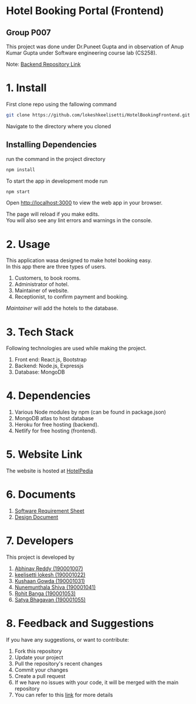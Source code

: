 # Hotel Booking Portal (Frontend)

## Group P007

This project was done under Dr.Puneet Gupta and in observation of Anup Kumar Gupta under Software engineering course lab (CS258).

Note: [Backend Repository Link](https://github.com/lokeshkeelisetti/HotelBookingBackend.git)

# 1. Install

First clone repo using the fallowing command

```bash
git clone https://github.com/lokeshkeelisetti/HotelBookingFrontend.git
```

Navigate to the directory where you cloned

## Installing Dependencies

run the command in the project directory

```bash
npm install
```

To start the app in development mode run

```bash
npm start
```

Open [http://localhost:3000](http://localhost:3000) to view the web app in your browser.

The page will reload if you make edits.  
You will also see any lint errors and warnings in the console.

# 2. Usage

This application wasa designed to make hotel booking easy.  
In this app there are three types of users.

1. Customers, to book rooms.
2. Administrator of hotel.
3. Maintainer of website.
4. Receptionist, to confirm payment and booking.

_Maintainer_ will add the hotels to the database.

# 3. Tech Stack

Following technologies are used while making the project.

1. Front end: React.js, Bootstrap
2. Backend: Node.js, Expressjs
3. Database: MongoDB

# 4. Dependencies

1. Various Node modules by npm (can be found in package.json)
2. MongoDB atlas to host database
3. Heroku for free hosting (backend).
4. Netlify for free hosting (frontend).

# 5. Website Link

The website is hosted at [HotelPedia](https://hotel-booking-portal.netlify.app/)

# 6. Documents

1. [Software Requirement Sheet](Software_Requirements_Specification.pdf)
2. [Design Document](Software_Design_Document.pdf)

# 7. Developers

This project is developed by

1. [Abhinav Reddy (190001007)](https://github.com/pixelbullet)
2. [keelisetti lokesh (190001022)](https://github.com/lokeshkeelisetti)
3. [Kushaan Gowda (190001031)](https://github.com/kushaangowda)
4. [Nunemunthala Shiva (190001041)](https://github.com/nunemunthalashiva)
5. [Rohit Banga (190001053)](https://github.com/RohitBanga3)
6. [Satya Bhagavan (190001055)](https://github.com/satyabhagavan)

# 8. Feedback and Suggestions

If you have any suggestions, or want to contribute:

1. Fork this repository
2. Update your project
3. Pull the repository's recent changes
4. Commit your changes
5. Create a pull request
6. If we have no issues with your code, it will be merged with the main repository
7. You can refer to this [link](https://docs.github.com/en/communities/setting-up-your-project-for-healthy-contributions/setting-guidelines-for-repository-contributors) for more details

